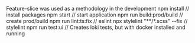 Feature-slice was used as a methodology in the development
npm install // install packages
npm start // start application
npm run build:prod/build   // create prod/build
npm run lint:ts:fix // eslint
npx stylelint "**/*.scss" --fix // stylelint
npm run test:ui // Creates loki tests, but with docker installed and running